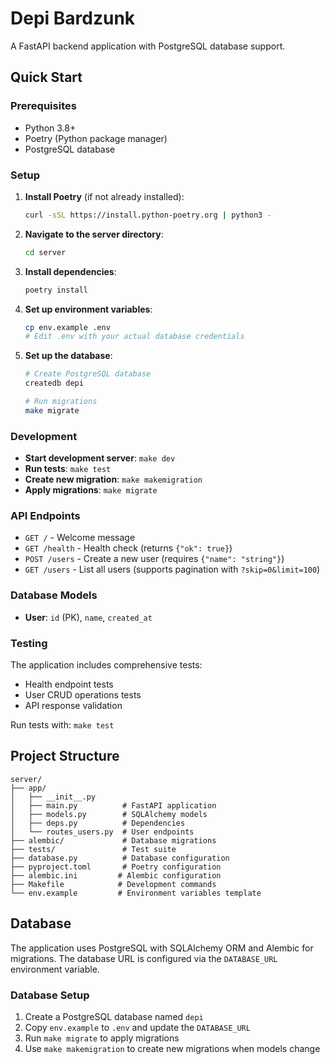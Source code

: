 # Depi Bardzunk

A FastAPI backend application with PostgreSQL database support.

## Quick Start

### Prerequisites

- Python 3.8+
- Poetry (Python package manager)
- PostgreSQL database

### Setup

1. **Install Poetry** (if not already installed):
   ```bash
   curl -sSL https://install.python-poetry.org | python3 -
   ```

2. **Navigate to the server directory**:
   ```bash
   cd server
   ```

3. **Install dependencies**:
   ```bash
   poetry install
   ```

4. **Set up environment variables**:
   ```bash
   cp env.example .env
   # Edit .env with your actual database credentials
   ```

5. **Set up the database**:
   ```bash
   # Create PostgreSQL database
   createdb depi
   
   # Run migrations
   make migrate
   ```

### Development

- **Start development server**: `make dev`
- **Run tests**: `make test`
- **Create new migration**: `make makemigration`
- **Apply migrations**: `make migrate`

### API Endpoints

- `GET /` - Welcome message
- `GET /health` - Health check (returns `{"ok": true}`)
- `POST /users` - Create a new user (requires `{"name": "string"}`)
- `GET /users` - List all users (supports pagination with `?skip=0&limit=100`)

### Database Models

- **User**: `id` (PK), `name`, `created_at`

### Testing

The application includes comprehensive tests:
- Health endpoint tests
- User CRUD operations tests
- API response validation

Run tests with: `make test`

## Project Structure

```
server/
├── app/
│   ├── __init__.py
│   ├── main.py          # FastAPI application
│   ├── models.py        # SQLAlchemy models
│   ├── deps.py          # Dependencies
│   └── routes_users.py  # User endpoints
├── alembic/             # Database migrations
├── tests/               # Test suite
├── database.py          # Database configuration
├── pyproject.toml       # Poetry configuration
├── alembic.ini         # Alembic configuration
├── Makefile            # Development commands
└── env.example         # Environment variables template
```

## Database

The application uses PostgreSQL with SQLAlchemy ORM and Alembic for migrations. The database URL is configured via the `DATABASE_URL` environment variable.

### Database Setup

1. Create a PostgreSQL database named `depi`
2. Copy `env.example` to `.env` and update the `DATABASE_URL`
3. Run `make migrate` to apply migrations
4. Use `make makemigration` to create new migrations when models change
